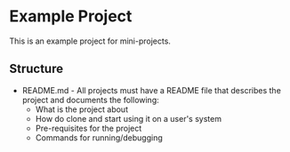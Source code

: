 # Example Project

This is an example project for mini-projects. 

## Structure
- README.md - All projects must have a README file that describes the project and documents the following:
	- What is the project about
	- How do clone and start using it on a user's system
	- Pre-requisites for the project
	- Commands for running/debugging
	